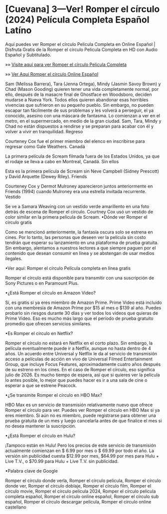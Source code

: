 # [Cuevana] 3—Ver! Romper el círculo (2024) Película Completa Español Latíno

Aquí puedes ver Romper el círculo Pelicula Completa en Online Español | Disfruta Gratis de la Romper el círculo Pelicula Completa en HD con Audio Español y Subtitulado.

»» [Visite aquí para ver Romper el círculo Pelicula Completa](https://amoviesflix.site/es/movie/1079091/it-ends-with-us)

»» [Ver Aqui Romper el círculo Online Español](https://amoviesflix.site/es/movie/1079091/it-ends-with-us)

Sam (Melissa Barrera), Tara (Jenna Ortega), Mindy (Jasmin Savoy Brown) y Chad (Mason Gooding) quieren tener una vida completamente normal, por ello, después de la masacre final de Ghostface en Woodsboro, deciden mudarse a Nueva York. Todos ellos quieren abandonar esas horribles vivencias que sufrieron en su pequeño pueblo. Sin embargo, no pueden escapar tan fácilmente de sus problemas y les volverá a perseguir, el ya conocido, asesino con una máscara de fantasma. Lo comienzan a ver en el metro, en el supermercado, en medio de la gran ciudad. Sam, Tara, Mindy y Chad no están dispuestos a rendirse y se preparan para acabar con él y volver a vivir en tranquilidad.
Regreso

Courteney Cox fue el primer miembro del elenco en inscribirse para regresar como Gale Weathers.
Canadá

La primera película de Scream filmada fuera de los Estados Unidos, ya que el rodaje se lleva a cabo en Montreal, Canadá.
Sin ellos

Esta es la primera película de Scream sin Neve Campbell (Sidney Prescott) y David Arquette (Dewey Riley).
Friends

Courteney Cox y Dermot Mulroney aparecieron juntos anteriormente en Friends (1994) cuando Mulroney era una estrella invitada recurrente.
Vestido

Se ve a Samara Weaving con un vestido verde amarillento en una foto detrás de escena de Romper el círculo. Courtney Cox usó un vestido de color similar en la primera película de Scream.
•Dónde ver Romper el círculo gratis

Como se mencionó anteriormente, la fantasía oscura solo se estrena en cines. Por lo tanto, las personas que deseen ver la película sin costo tendrán que esperar su lanzamiento en una plataforma de prueba gratuita. Sin embargo, alentamos a nuestros lectores a que siempre paguen por el contenido que desean consumir en línea y se abstengan de usar medios ilegales.

•Ver aquí: Romper el círculo Película completa en línea gratis

Romper el círculo está disponible para transmitir con una suscripción de Sony Pictures o en Paramount Plus.

•¿Está Romper el círculo en Amazon Video?

Sí, es gratis si ya eres miembro de Amazon Prime. Prime Video está incluido con una membresía de Amazon Prime por $15 al mes o $139 al año. Puedes probarlo sin riesgos durante 30 días y ver todos los videos que quieras de Prime Video. Eso es mucho más largo que el período de prueba gratuito promedio que ofrecen servicios similares.

•Es Romper el círculo en Netflix?

Romper el círculo no estará en Netflix en el corto plazo. Sin embargo, la película eventualmente puede ir a Netflix, aunque no hasta dentro de 4 años. Un acuerdo entre Universal y Netflix le da al servicio de transmisión acceso a películas de acción en vivo de Universal Filmed Entertainment Group, que incluye Focus Features, aproximadamente cuatro años después de su estreno en los cines. En el caso de Romper el círculo, eso significa julio de 2026. Es mucho tiempo de espera, así que si quieres ver la película lo antes posible, lo mejor que puedes hacer es ir a una sala de cine o esperar a que se estrene Peacock.

•¿Se transmite Romper el círculo en HBO Max?

HBO Max es un servicio de transmisión relativamente nuevo que ofrece Romper el círculo para ver. Puedes ver Romper el círculo en HBO Max si ya eres miembro. Si aún no es miembro, puede registrarse para obtener una prueba gratuita de un mes y luego cancelarla antes de que finalice el mes si no desea mantener la suscripción.

•¿Está Romper el círculo en Hulu?

¡Tampoco están en Hulu! Pero los precios de este servicio de transmisión actualmente comienzan en $ 6.99 por mes o $ 69.99 por todo el año. La versión sin publicidad cuesta $12.99 por mes, $64.99 por mes para Hulu + Live T.V., o $70.99 para Hulu + Live T.V. sin publicidad.

•Palabra clave de Google

Romper el círculo donde verla, Romper el círculo pelicula, Romper el círculo donde ver, Romper el círculo doblaje, Romper el círculo film, Romper el círculo movie, Romper el círculo pelicula 2024, Romper el círculo pelicula completa español, Romper el círculo online español, Romper el círculo sub español, Romper el círculo descargar pelicula, Romper el círculo online castellano
